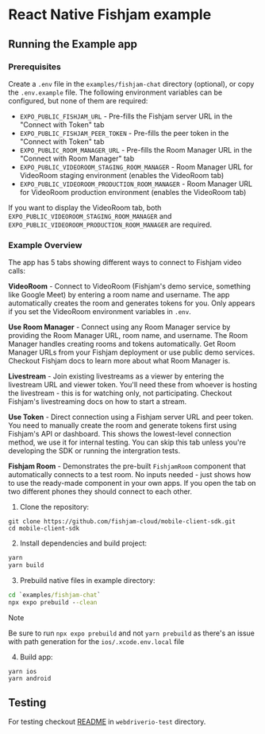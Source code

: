 # React Native Fishjam example

## Running the Example app

### Prerequisites

Create a `.env` file in the `examples/fishjam-chat` directory (optional), or copy the `.env.example` file. The following environment variables can be configured, but none of them are required:

- `EXPO_PUBLIC_FISHJAM_URL` - Pre-fills the Fishjam server URL in the "Connect with Token" tab
- `EXPO_PUBLIC_FISHJAM_PEER_TOKEN` - Pre-fills the peer token in the "Connect with Token" tab
- `EXPO_PUBLIC_ROOM_MANAGER_URL` - Pre-fills the Room Manager URL in the "Connect with Room Manager" tab
- `EXPO_PUBLIC_VIDEOROOM_STAGING_ROOM_MANAGER` - Room Manager URL for VideoRoom staging environment (enables the VideoRoom tab)
- `EXPO_PUBLIC_VIDEOROOM_PRODUCTION_ROOM_MANAGER` - Room Manager URL for VideoRoom production environment (enables the VideoRoom tab)

If you want to display the VideoRoom tab, both `EXPO_PUBLIC_VIDEOROOM_STAGING_ROOM_MANAGER` and `EXPO_PUBLIC_VIDEOROOM_PRODUCTION_ROOM_MANAGER` are required.

### Example Overview

The app has 5 tabs showing different ways to connect to Fishjam video calls:

**VideoRoom** - Connect to VideoRoom (Fishjam's demo service, something like Google Meet) by entering a room name and username. The app automatically creates the room and generates tokens for you. Only appears if you set the VideoRoom environment variables in `.env`.

**Use Room Manager** - Connect using any Room Manager service by providing the Room Manager URL, room name, and username. The Room Manager handles creating rooms and tokens automatically. Get Room Manager URLs from your Fishjam deployment or use public demo services. Checkout Fishjam docs to learn more about what Room Manager is.

**Livestream** - Join existing livestreams as a viewer by entering the livestream URL and viewer token. You'll need these from whoever is hosting the livestream - this is for watching only, not participating. Checkout Fishjam's livestreaming docs on how to start a stream.

**Use Token** - Direct connection using a Fishjam server URL and peer token. You need to manually create the room and generate tokens first using Fishjam's API or dashboard. This shows the lowest-level connection method, we use it for internal testing. You can skip this tab unless you're developing the SDK or running the intergration tests.

**Fishjam Room** - Demonstrates the pre-built `FishjamRoom` component that automatically connects to a test room. No inputs needed - just shows how to use the ready-made component in your own apps. If you open the tab on two different phones they should connect to each other.

1. Clone the repository:

```
git clone https://github.com/fishjam-cloud/mobile-client-sdk.git
cd mobile-client-sdk
```

2. Install dependencies and build project:

```cmd
yarn
yarn build
```

3. Prebuild native files in example directory:

```cmd
cd `examples/fishjam-chat`
npx expo prebuild --clean
```

> [!NOTE]
> Be sure to run `npx expo prebuild` and not `yarn prebuild` as there's an issue with path generation for the `ios/.xcode.env.local` file

4. Build app:

```
yarn ios
yarn android
```

## Testing

For testing checkout [README](../webdriverio-test/readme.md) in `webdriverio-test` directory.
